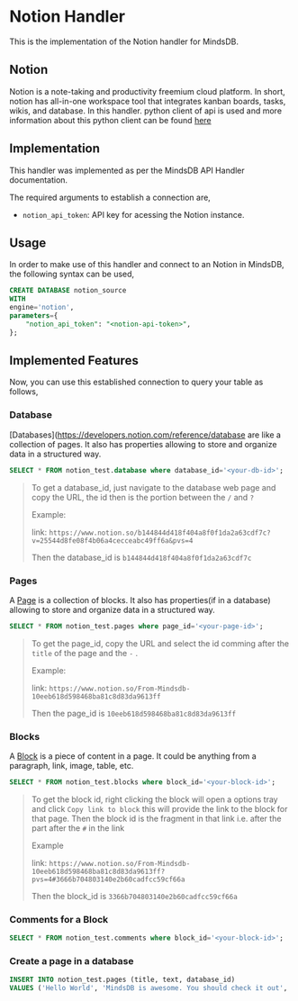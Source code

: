 # Notion Handler

This is the implementation of the Notion handler for MindsDB.

## Notion
Notion is a note-taking and productivity freemium cloud platform.
In short, notion has all-in-one workspace tool that integrates kanban boards, tasks, wikis, and database.
In this handler. python client of api is used and more information about this python client can be found [here](https://pypi.org/project/notion-client/)


## Implementation
This handler was implemented as per the MindsDB API Handler documentation.


The required arguments to establish a connection are,
* `notion_api_token`: API key for acessing the Notion instance.


## Usage
In order to make use of this handler and connect to an Notion in MindsDB, the following syntax can be used,
~~~~sql
CREATE DATABASE notion_source
WITH
engine='notion',
parameters={
    "notion_api_token": "<notion-api-token>",
};
~~~~

## Implemented Features

Now, you can use this established connection to query your table as follows,

### Database

[Databases](https://developers.notion.com/reference/database are like a collection of pages. It also has properties allowing to store and organize data in a structured way.

~~~~sql
SELECT * FROM notion_test.database where database_id='<your-db-id>';
~~~~

> To get a database_id, just navigate to the database web page and copy the URL, the id then is the portion between the `/` and `?`
>
> Example:
>
> link: `https://www.notion.so/b144844d418f404a8f0f1da2a63cdf7c?v=25544d8fe08f4b06a4cecceabc49ff6a&pvs=4`
>
> Then the database_id is `b144844d418f404a8f0f1da2a63cdf7c`

### Pages

A [Page](https://developers.notion.com/reference/page) is a collection of blocks. It also has properties(if in a database) allowing to store and organize data in a structured way.

```sql
SELECT * FROM notion_test.pages where page_id='<your-page-id>';
```

> To get the page_id, copy the URL and select the id comming after the `title` of the page and the `-` .
>
> Example:
>
> link: `https://www.notion.so/From-Mindsdb-10eeb618d598468ba81c8d83da9613ff`
>
> Then the page_id is `10eeb618d598468ba81c8d83da9613ff`

### Blocks

A [Block](https://developers.notion.com/reference/block) is a piece of content in a page. It could be anything from a paragraph, link, image, table, etc.

```sql
SELECT * FROM notion_test.blocks where block_id='<your-block-id>';
```

> To get the block id, right clicking the block will open a options tray and click `Copy link to block` this will provide the link to the block for that page. Then the block id is the fragment in that link i.e. after the part after the `#` in the link
>
> Example
>
> link: `https://www.notion.so/From-Mindsdb-10eeb618d598468ba81c8d83da9613ff?pvs=4#3666b704803140e2b60cadfcc59cf66a`
>
> Then the block_id is `3366b704803140e2b60cadfcc59cf66a`

### Comments for a Block

```sql
SELECT * FROM notion_test.comments where block_id='<your-block-id>';
```

### Create a page in a database

```sql
INSERT INTO notion_test.pages (title, text, database_id)
VALUES ('Hello World', 'MindsDB is awesome. You should check it out', '<your-database-id>');
```
